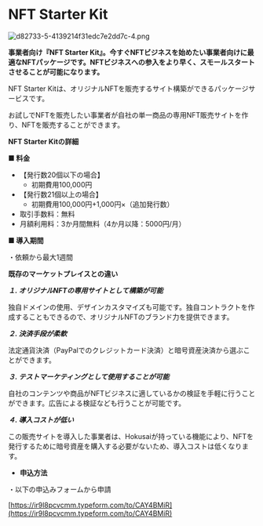 # NFT Starter Kit

![d82733-5-4139214f31edc7e2dd7c-4.png](https://stoplight.io/api/v1/projects/cHJqOjg0NjEy/images/xxjKTgYH2UI)

**事業者向け『NFT Starter Kit』。今すぐNFTビジネスを始めたい事業者向けに最適なNFTパッケージです。NFTビジネスへの参入をより早く、スモールスタートさせることが可能になります。**

NFT Starter Kitは、オリジナルNFTを販売するサイト構築ができるパッケージサービスです。

お試しでNFTを販売したい事業者が自社の単一商品の専用NFT販売サイトを作り、NFTを販売することができます。

**NFT Starter Kitの詳細**

**■ 料金**

- 【発行数20個以下の場合】
    - 初期費用100,000円
- 【発行数21個以上の場合】
    - 初期費用100,000円+1,000円×（追加発行数）
- 取引手数料：無料
- 月額利用料：3か月間無料（4か月以降：5000円/月）

**■ 導入期間**

・依頼から最大1週間

**既存のマーケットプレイスとの違い**

***１. オリジナルNFTの専用サイトとして構築が可能***

独自ドメインの使用、デザインカスタマイズも可能です。独自コントラクトを作成することもできるので、オリジナルNFTのブランド力を提供できます。

***２. 決済手段が柔軟***

法定通貨決済（PayPalでのクレジットカード決済）と暗号資産決済から選ぶことができます。

***３. テストマーケティングとして使用することが可能***

自社のコンテンツや商品がNFTビジネスに適しているかの検証を手軽に行うことができます。広告による検証なども行うことが可能です。

***４. 導入コストが低い***

この販売サイトを導入した事業者は、Hokusaiが持っている機能により、NFTを発行するために暗号資産を購入する必要がないため、導入コストは低くなります。

- **申込方法**

・以下の申込みフォームから申請

[https://ir9l8pcvcmm.typeform.com/to/CAY4BMiR](https://ir9l8pcvcmm.typeform.com/to/CAY4BMiR)
